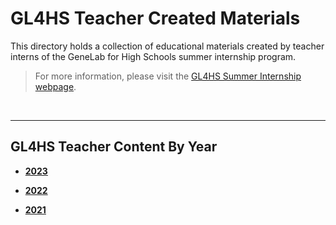 # GL4HS Teacher Created Materials
This directory holds a collection of educational materials created by teacher interns of the GeneLab for High Schools summer internship program.
> For more information, please visit the [GL4HS Summer Internship webpage](https://genelab.nasa.gov/genelab-high-schools-gl4hs-summer-internship).

<br>

---
## GL4HS Teacher Content By Year

* [**2023**](2023)

* [**2022**](2022)

* [**2021**](2021)
